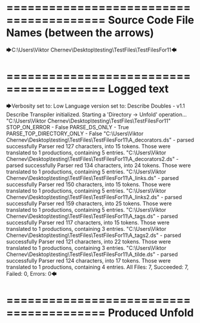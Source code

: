 ========================================
Source Code File Names (between the arrows)
========================================

🡆C:\Users\Viktor Chernev\Desktop\testing\TestFiles\TestFilesFor11🡄

========================================
Logged text
========================================

🡆Verbosity set to: Low
Language version set to: Describe Doubles - v1.1
Describe Transpiler initialized.
Starting a 'Directory -> Unfold' operation...
"C:\Users\Viktor Chernev\Desktop\testing\TestFiles\TestFilesFor11"
STOP_ON_ERROR - False
PARSE_DS_ONLY - True
PARSE_TOP_DIRECTORY_ONLY - False
"C:\Users\Viktor Chernev\Desktop\testing\TestFiles\TestFilesFor11\A_decorators.ds" - parsed successfully
Parser red 127 characters, into 15 tokens.
Those were translated to 1 productions, containing 5 entries.
"C:\Users\Viktor Chernev\Desktop\testing\TestFiles\TestFilesFor11\A_decorators2.ds" - parsed successfully
Parser red 134 characters, into 24 tokens.
Those were translated to 1 productions, containing 5 entries.
"C:\Users\Viktor Chernev\Desktop\testing\TestFiles\TestFilesFor11\A_links.ds" - parsed successfully
Parser red 150 characters, into 15 tokens.
Those were translated to 1 productions, containing 5 entries.
"C:\Users\Viktor Chernev\Desktop\testing\TestFiles\TestFilesFor11\A_links2.ds" - parsed successfully
Parser red 159 characters, into 25 tokens.
Those were translated to 1 productions, containing 5 entries.
"C:\Users\Viktor Chernev\Desktop\testing\TestFiles\TestFilesFor11\A_tags.ds" - parsed successfully
Parser red 117 characters, into 15 tokens.
Those were translated to 1 productions, containing 3 entries.
"C:\Users\Viktor Chernev\Desktop\testing\TestFiles\TestFilesFor11\A_tags2.ds" - parsed successfully
Parser red 121 characters, into 22 tokens.
Those were translated to 1 productions, containing 3 entries.
"C:\Users\Viktor Chernev\Desktop\testing\TestFiles\TestFilesFor11\A_tilde.ds" - parsed successfully
Parser red 124 characters, into 17 tokens.
Those were translated to 1 productions, containing 4 entries.
All Files: 7, Succeeded: 7, Failed: 0, Errors: 0🡄

========================================
Produced Unfold
========================================

